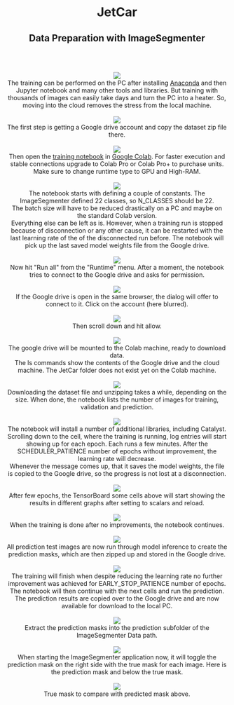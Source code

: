 <h1 style="text-align: center;">JetCar</h1>
<h2 style="text-align: center;">Data Preparation with ImageSegmenter</h2>
<br>
<p style="text-align: center;">
<br><img src="assets/images/model_training/01-anaconda.jpg"/><br>
The training can be performed on the PC after installing <a href="https://docs.anaconda.com/anaconda/install/windows/">Anaconda</a> and then Jupyter notebook and many other tools and libraries. But training with thousands of images can easily take days and turn the PC into a heater. So, moving into the cloud removes the stress from the local machine.
<br>
<br><img src="assets/images/model_training/02-gdrive.jpg"/><br>
The first step is getting a Google drive account and copy the dataset zip file there.
<br>
<br><img src="assets/images/model_training/03-colab.jpg"/><br>
Then open the <a href="https://github.com/StefansAI/JetCar/tools/jetcar_pytorch_unet_mobilenetv2_catalyst.ipynb">training notebook</a> in <a href="https://colab.research.google.com/">Google Colab</a>. For faster execution and stable connections upgrade to Colab Pro or Colab Pro+ to purchase units. Make sure to change runtime type to GPU and High-RAM.
<br>
<br><img src="assets/images/model_training/04-constants.jpg"/><br>
The notebook starts with defining a couple of constants. The ImageSegmenter defined 22 classes, so N_CLASSES should be 22.<br>
The batch size will have to be reduced drastically on a PC and maybe on the standard Colab version.<br>
Everything else can be left as is. However, when a training run is stopped because of disconnection or any other cause, it can be restarted with the last learning rate of the of the disconnected run before. The notebook will pick up the last saved model weights file from the Google drive.
<br>
<br><img src="assets/images/model_training/05-permission.jpg"/><br>
Now hit "Run all" from the "Runtime" menu. After a moment, the notebook tries to connect to the Google drive and asks for permission.
<br>
<br><img src="assets/images/model_training/06-account.jpg"/><br>
If the Google drive is open in the same browser, the dialog will offer to connect to it. Click on the account (here blurred).
<br>
<br><img src="assets/images/model_training/07-allow.jpg"/><br>
Then scroll down and hit allow.
<br>
<br><img src="assets/images/model_training/08-mounted.jpg"/><br>
The google drive will be mounted to the Colab machine, ready to download data.<br>
The ls commands show the contents of the Google drive and the cloud machine. The JetCar folder does not exist yet on the Colab machine.
<br>
<br><img src="assets/images/model_training/09-downloaded.jpg"/><br>
Downloading the dataset file and unzipping takes a while, depending on the size. When done, the notebook lists the number of images for training, validation and prediction.
<br>
<br><img src="assets/images/model_training/10-running.jpg"/><br>
The notebook will install a number of additional libraries, including Catalyst.<br>
Scrolling down to the cell, where the training is running, log entries will start showing up for each epoch. Each runs a few minutes. After the SCHEDULER_PATIENCE number of epochs without improvement, the learning rate will decrease.<br>
Whenever the message comes up, that it saves the model weights, the file is copied to the Google drive, so the progress is not lost at a disconnection.
<br>
<br><img src="assets/images/model_training/11-tensorboard.jpg"/><br>
After few epochs, the TensorBoard some cells above will start showing the results in different graphs after setting to scalars and reload.
<br>
<br><img src="assets/images/model_training/12-Done.jpg"/><br>
When the training is done after no improvements, the notebook continues.
<br>
<br><img src="assets/images/model_training/13-zip.jpg"/><br>
All prediction test images are now run through model inference to create the prediction masks, which are then zipped up and stored in the Google drive.
<br>
<br><img src="assets/images/model_training/14-results.jpg"/><br>
The training will finish when despite reducing the learning rate no further improvement was achieved for EARLY_STOP_PATIENCE number of epochs. The notebook will then continue with the next cells and run the prediction. The prediction results are copied over to the Google drive and are now available for download to the local PC.
<br>
<br><img src="assets/images/model_training/15-extract.jpg"/><br>
Extract the prediction masks into the prediction subfolder of the ImageSegmenter Data path.
<br>
<br><img src="assets/images/model_training/16-predview.jpg"/><br>
When starting the ImageSegmenter application now, it will toggle the prediction mask on the right side with the true mask for each image. Here is the prediction mask and below the true mask.
<br>
<br><img src="assets/images/model_training/17-truemask.jpg"/><br>
True mask to compare with predicted mask above.
<br>
